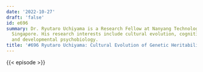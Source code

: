 ```yaml
---
date: '2022-10-27'
draft: 'false'
id: e696
summary: Dr. Ryutaro Uchiyama is a Research Fellow at Nanyang Technological University,
  Singapore. His research interests include cultural evolution, cognitive plasticity,
  and developmental psychobiology.
title: '#696 Ryutaro Uchiyama: Cultural Evolution of Genetic Heritability'
---
```

{{< episode >}}

